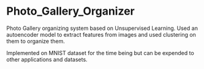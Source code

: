 # Photo_Gallery_Organizer
Photo Gallery organizing system based on Unsupervised Learning. Used an autoencoder model to extract features from images and used clustering on them to organize them.

Implemented on MNIST dataset for the time being but can be expended to other applications and datasets.
